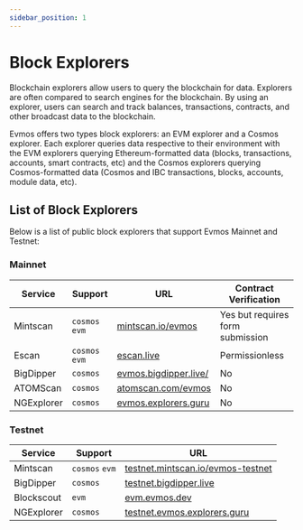 ```yaml
---
sidebar_position: 1
---
```


# Block Explorers

Blockchain explorers allow users to query the blockchain for data. Explorers are often compared to search engines for the blockchain. By using an explorer, users can search and track balances, transactions, contracts, and other broadcast data to the blockchain.

Evmos offers two types block explorers: an EVM explorer and a Cosmos explorer. Each explorer queries data respective to their environment with the EVM explorers querying Ethereum-formatted data (blocks, transactions, accounts, smart contracts, etc) and the Cosmos explorers querying Cosmos-formatted data (Cosmos and IBC transactions, blocks, accounts, module data, etc).

## List of Block Explorers

Below is a list of public block explorers that support Evmos Mainnet and Testnet:

### Mainnet

|  Service   | Support       | URL                                                    | Contract Verification  |
|------------| -------------- |--------------------------------------------------------|-----------------------|
| Mintscan   | `cosmos` `evm` | [mintscan.io/evmos](https://www.mintscan.io/evmos)     | Yes but requires form submission  |
| Escan      | `cosmos` `evm` | [escan.live](https://escan.live)                       | Permissionless  |
| BigDipper  | `cosmos`       | [evmos.bigdipper.live/](https://evmos.bigdipper.live/) | No  |
| ATOMScan   | `cosmos`       | [atomscan.com/evmos](https://atomscan.com/evmos)       | No  |
| NGExplorer | `cosmos`       | [evmos.explorers.guru](https://evmos.explorers.guru)   | No  |

### Testnet

|  Service   | Support       | URL                                                                            |
| ---------- |----------------| ------------------------------------------------------------------------------ |
| Mintscan   | `cosmos` `evm` | [testnet.mintscan.io/evmos-testnet](https://testnet.mintscan.io/evmos-testnet) |
| BigDipper  | `cosmos`       | [testnet.bigdipper.live](https://testnet.evmos.bigdipper.live/)                |
| Blockscout | `evm`          | [evm.evmos.dev](https://evm.evmos.dev/)                                        |
| NGExplorer | `cosmos`       | [testnet.evmos.explorers.guru](https://testnet.evmos.explorers.guru)           |
